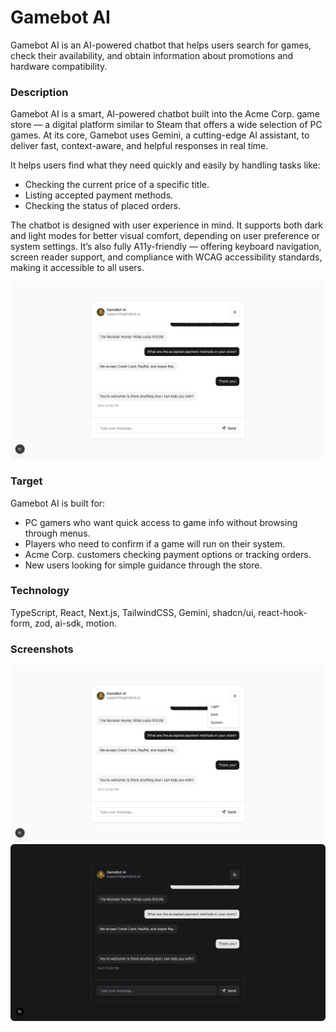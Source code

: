 # Gamebot AI

Gamebot AI is an AI-powered chatbot that helps users search for games, check their availability, and obtain information about promotions and hardware compatibility.

### Description

Gamebot AI is a smart, AI-powered chatbot built into the Acme Corp. game store — a digital platform similar to Steam that offers a wide selection of PC games. At its core, Gamebot uses Gemini, a cutting-edge AI assistant, to deliver fast, context-aware, and helpful responses in real time.

It helps users find what they need quickly and easily by handling tasks like:

- Checking the current price of a specific title.
- Listing accepted payment methods.
- Checking the status of placed orders.

The chatbot is designed with user experience in mind. It supports both dark and light modes for better visual comfort, depending on user preference or system settings. It’s also fully A11y-friendly — offering keyboard navigation, screen reader support, and compliance with WCAG accessibility standards, making it accessible to all users.

<img src="public/image-1.png" style="border-radius: 6px;" />

### Target

Gamebot AI is built for:

- PC gamers who want quick access to game info without browsing through menus.
- Players who need to confirm if a game will run on their system.
- Acme Corp. customers checking payment options or tracking orders.
- New users looking for simple guidance through the store.

### Technology

TypeScript, React, Next.js, TailwindCSS, Gemini, shadcn/ui, react-hook-form, zod, ai-sdk, motion.

### Screenshots

<img src="public/image-2.png" style="border-radius: 6px;" />

<img src="public/image-3.png" style="border-radius: 6px;" />

